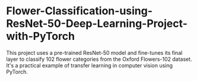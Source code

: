 # Flower-Classification-using-ResNet-50-Deep-Learning-Project-with-PyTorch
This project uses a pre-trained ResNet-50 model and fine-tunes its final layer to classify 102 flower categories from the Oxford Flowers-102 dataset. It's a practical example of transfer learning in computer vision using PyTorch.
